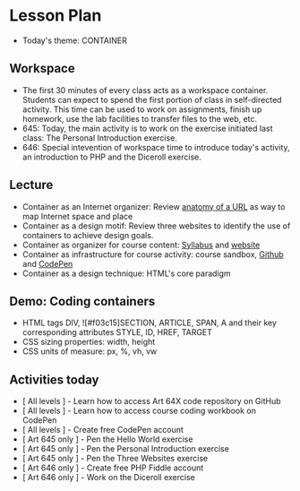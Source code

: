 # Lesson Plan

- Today's theme: CONTAINER


## Workspace

- The first 30 minutes of every class acts as a workspace container. Students can expect to spend the first portion of class in self-directed activity. This time can be used to work on assignments, finish up homework, use the lab facilities to transfer files to the web, etc.
- 645: Today, the main activity is to work on the exercise initiated last class: The Personal Introduction exercise.
- 646: Special intevention of workspace time to introduce today's activity, an introduction to PHP and the Diceroll exercise.


## Lecture

- Container as an Internet organizer: Review <a href=https://codepen.io/codeyourheartout/pen/eYNpqLP>anatomy of a URL</a> as way to map Internet space and place
- Container as a design motif: Review three websites to identify the use of containers to achieve design goals.
- Container as organizer for course content: <a href=http://www.Art64X.com/syllabus/ target=_blank>Syllabus</a> and <a href=http://www.Art64X.com target=_blank>website</a>
- Container as infrastructure for course activity: course sandbox</a>, <a href=https://github.com/PresentLocation/Art64X/ target=_blank>Github</a> and <a href=https://codepen.io/codeyourheartout target=_blank>CodePen</a>
- Container as a design technique: HTML's core paradigm


## Demo: Coding containers

- HTML tags DIV, ![#f03c15]SECTION, ARTICLE, SPAN, A and their key corresponding attributes STYLE, ID, HREF, TARGET
- CSS sizing properties: width, height
- CSS units of measure: px, %, vh, vw


## Activities today

- [ All levels ] - Learn how to access Art 64X code repository on GitHub
- [ All levels ] - Learn how to access course coding workbook on CodePen
- [ All levels ] - Create free CodePen account
- [ Art 645 only ] - Pen the Hello World exercise
- [ Art 645 only ] - Pen the Personal Introduction exercise
- [ Art 645 only ] - Pen the Three Websites exercise
- [ Art 646 only ] - Create free PHP Fiddle account
- [ Art 646 only ] - Work on the Diceroll exercise


